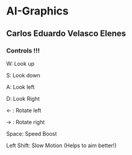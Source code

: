 # AI-Graphics

## Carlos Eduardo Velasco Elenes

### Controls !!!

W: Look up  

S: Look down  

A: Look left  

D: Look Right  

<- : Rotate left  

-> : Rotate right  

Space: Speed Boost  

Left Shift: Slow Motion (Helps to aim better!)
